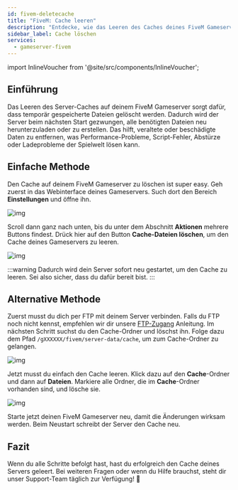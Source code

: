 ```yaml
---
id: fivem-deletecache
title: "FiveM: Cache leeren"
description: "Entdecke, wie das Leeren des Caches deines FiveM Gameservers die Performance verbessert und Fehler behebt – für ein smootheres Spielerlebnis → Jetzt mehr erfahren"
sidebar_label: Cache löschen
services:
  - gameserver-fivem
---
```


import InlineVoucher from '@site/src/components/InlineVoucher';



## Einführung

Das Leeren des Server-Caches auf deinem FiveM Gameserver sorgt dafür, dass temporär gespeicherte Dateien gelöscht werden. Dadurch wird der Server beim nächsten Start gezwungen, alle benötigten Dateien neu herunterzuladen oder zu erstellen. Das hilft, veraltete oder beschädigte Daten zu entfernen, was Performance-Probleme, Script-Fehler, Abstürze oder Ladeprobleme der Spielwelt lösen kann.

<InlineVoucher />

## Einfache Methode

Den Cache auf deinem FiveM Gameserver zu löschen ist super easy. Geh zuerst in das Webinterface deines Gameservers. Such dort den Bereich **Einstellungen** und öffne ihn.



![img](https://screensaver01.zap-hosting.com/index.php/s/nizHMSk7oXCsJS4/download)



Scroll dann ganz nach unten, bis du unter dem Abschnitt **Aktionen** mehrere Buttons findest. Drück hier auf den Button **Cache-Dateien löschen**, um den Cache deines Gameservers zu leeren.

![img](https://screensaver01.zap-hosting.com/index.php/s/A2RiTo8gJiTibGR/download)

:::warning 
Dadurch wird dein Server sofort neu gestartet, um den Cache zu leeren. Sei also sicher, dass du dafür bereit bist.
:::


## Alternative Methode

Zuerst musst du dich per FTP mit deinem Server verbinden. Falls du FTP noch nicht kennst, empfehlen wir dir unsere [FTP-Zugang](gameserver-ftpaccess.md) Anleitung. Im nächsten Schritt suchst du den Cache-Ordner und löschst ihn. Folge dazu dem Pfad `/gXXXXXX/fivem/server-data/cache`, um zum Cache-Ordner zu gelangen.

![img](https://screensaver01.zap-hosting.com/index.php/s/dfpssTy8KL7B3cK/download)

Jetzt musst du einfach den Cache leeren. Klick dazu auf den **Cache**-Ordner und dann auf **Dateien**. Markiere alle Ordner, die im **Cache**-Ordner vorhanden sind, und lösche sie.

![img](https://screensaver01.zap-hosting.com/index.php/s/MnHpWiDmBgHa63B/download)

Starte jetzt deinen FiveM Gameserver neu, damit die Änderungen wirksam werden. Beim Neustart schreibt der Server den Cache neu.



## Fazit

Wenn du alle Schritte befolgt hast, hast du erfolgreich den Cache deines Servers geleert. Bei weiteren Fragen oder wenn du Hilfe brauchst, steht dir unser Support-Team täglich zur Verfügung! 🙂

<InlineVoucher />